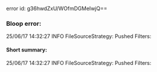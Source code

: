error id: g36hwdZxU/WOfmDGMeIwjQ==
### Bloop error:

25/06/17 14:32:27 INFO FileSourceStrategy: Pushed Filters:
#### Short summary: 

25/06/17 14:32:27 INFO FileSourceStrategy: Pushed Filters: